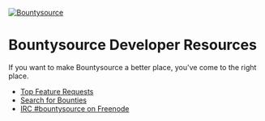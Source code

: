 [![Bountysource](https://www.bountysource.com/badge/team?team_id=1&style=bounties_posted)](https://www.bountysource.com/teams/bountysource/bounties?utm_source=Bountysource&utm_medium=shield&utm_campaign=bounties_posted)

# Bountysource Developer Resources

If you want to make Bountysource a better place, you've come to the right place.

* [Top Feature Requests](https://www.bountysource.com/teams/bountysource/issues)
* [Search for Bounties](https://www.bountysource.com/teams/bountysource)
* [IRC #bountysource on Freenode](https://kiwiirc.com/client/chat.freenode.net:+6697/?nick=Bountyuser|?#Bountysource)
